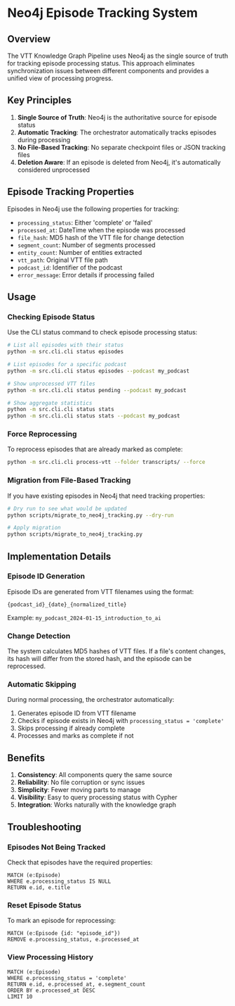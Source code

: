 # Neo4j Episode Tracking System

## Overview

The VTT Knowledge Graph Pipeline uses Neo4j as the single source of truth for tracking episode processing status. This approach eliminates synchronization issues between different components and provides a unified view of processing progress.

## Key Principles

1. **Single Source of Truth**: Neo4j is the authoritative source for episode status
2. **Automatic Tracking**: The orchestrator automatically tracks episodes during processing
3. **No File-Based Tracking**: No separate checkpoint files or JSON tracking files
4. **Deletion Aware**: If an episode is deleted from Neo4j, it's automatically considered unprocessed

## Episode Tracking Properties

Episodes in Neo4j use the following properties for tracking:

- `processing_status`: Either 'complete' or 'failed'
- `processed_at`: DateTime when the episode was processed
- `file_hash`: MD5 hash of the VTT file for change detection
- `segment_count`: Number of segments processed
- `entity_count`: Number of entities extracted
- `vtt_path`: Original VTT file path
- `podcast_id`: Identifier of the podcast
- `error_message`: Error details if processing failed

## Usage

### Checking Episode Status

Use the CLI status command to check episode processing status:

```bash
# List all episodes with their status
python -m src.cli.cli status episodes

# List episodes for a specific podcast
python -m src.cli.cli status episodes --podcast my_podcast

# Show unprocessed VTT files
python -m src.cli.cli status pending --podcast my_podcast

# Show aggregate statistics
python -m src.cli.cli status stats
python -m src.cli.cli status stats --podcast my_podcast
```

### Force Reprocessing

To reprocess episodes that are already marked as complete:

```bash
python -m src.cli.cli process-vtt --folder transcripts/ --force
```

### Migration from File-Based Tracking

If you have existing episodes in Neo4j that need tracking properties:

```bash
# Dry run to see what would be updated
python scripts/migrate_to_neo4j_tracking.py --dry-run

# Apply migration
python scripts/migrate_to_neo4j_tracking.py
```

## Implementation Details

### Episode ID Generation

Episode IDs are generated from VTT filenames using the format:
```
{podcast_id}_{date}_{normalized_title}
```

Example: `my_podcast_2024-01-15_introduction_to_ai`

### Change Detection

The system calculates MD5 hashes of VTT files. If a file's content changes, its hash will differ from the stored hash, and the episode can be reprocessed.

### Automatic Skipping

During normal processing, the orchestrator automatically:
1. Generates episode ID from VTT filename
2. Checks if episode exists in Neo4j with `processing_status = 'complete'`
3. Skips processing if already complete
4. Processes and marks as complete if not

## Benefits

1. **Consistency**: All components query the same source
2. **Reliability**: No file corruption or sync issues
3. **Simplicity**: Fewer moving parts to manage
4. **Visibility**: Easy to query processing status with Cypher
5. **Integration**: Works naturally with the knowledge graph

## Troubleshooting

### Episodes Not Being Tracked

Check that episodes have the required properties:
```cypher
MATCH (e:Episode)
WHERE e.processing_status IS NULL
RETURN e.id, e.title
```

### Reset Episode Status

To mark an episode for reprocessing:
```cypher
MATCH (e:Episode {id: "episode_id"})
REMOVE e.processing_status, e.processed_at
```

### View Processing History

```cypher
MATCH (e:Episode)
WHERE e.processing_status = 'complete'
RETURN e.id, e.processed_at, e.segment_count
ORDER BY e.processed_at DESC
LIMIT 10
```